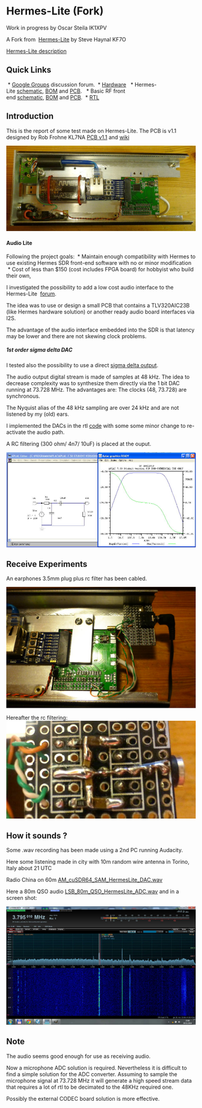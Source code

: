 Hermes-Lite (Fork)
===========

Work in progress by Oscar Steila IK1XPV

A Fork from
 [Hermes-Lite](https://github.com/softerhardware/Hermes-Lite) by Steve Haynal KF7O

[Hermes-Lite description](https://github.com/softerhardware/Hermes-Lite/blob/master/README.md)



## Quick Links

 * [Google Groups](https://groups.google.com/forum/#!forum/hermes-lite) discussion forum.
 * [Hardware](https://github.com/softerhardware/Hermes-Lite/blob/master/pcb/README.md)
  * Hermes-Lite [schematic](https://github.com/softerhardware/Hermes-Lite/blob/master/pcb/hermeslite.pdf), [BOM](https://github.com/softerhardware/Hermes-Lite/blob/master/pcb/bom.xls) and [PCB](https://oshpark.com/shared_projects/WHfDeB2c).
  * Basic RF front end [schematic](https://github.com/softerhardware/Hermes-Lite/blob/master/frontend/basic/frontend.pdf), [BOM](https://github.com/softerhardware/Hermes-Lite/blob/master/frontend/basic/bom.xls) and [PCB](https://oshpark.com/shared_projects/K5UywZWT).
 * [RTL](https://github.com/softerhardware/Hermes-Lite/tree/master/rtl/README.md)





## Introduction

This is the report of some test made on Hermes-Lite.
The PCB is v1.1 designed by Rob Frohne KL7NA [PCB v1.1](https://github.com/frohro/Hermes-Lite) and [wiki](https://github.com/frohro/Hermes-Lite/wiki/Circuit-Boards)

![Hermes-Lite prototype](docs/ik1xpv_101.jpg)

#### Audio Lite
Following the project goals:
 * Maintain enough compatibility with Hermes to use existing Hermes SDR front-end software with no or minor modification
 * Cost of less than $150 (cost includes FPGA board) for hobbyist who build their own,

I investigated the possibility to add a low cost audio interface to the Hermes-Lite  [forum](https://groups.google.com/d/msg/hermes-lite/LL2rtrSgdEY/QCAnPJ5fk-YJ).

The idea was to use or design a small PCB that contains a TLV320AIC23B (like Hermes hardware solution) or another ready audio board interfaces via I2S. 

The advantage of the audio interface embedded into the SDR is that latency may be lower and there are not skewing clock problems.

##### 1st order sigma delta DAC
I tested also the possibility to use a direct [sigma delta output](http://en.wikipedia.org/wiki/Delta-sigma_modulation).

The audio output digital stream is made of samples at 48 kHz. The idea to decrease complexity was to synthesize them directly via the 1 bit DAC running at 73.728 MHz.
The advantages are:
The clocks (48, 73.728) are synchronous.

The Nyquist alias of the 48 kHz sampling are over 24 kHz and are not listened by my (old) ears.

I implemented the DACs in the rtl [code](https://github.com/ik1xpv/Hermes-Lite/blob/master/rtl/Sigmadelta.v) with some some minor change to re-activate the audio path.

A RC filtering (300 ohm/ 4n7/ 10uF) is placed at the ouput.

![AudioOut filtering](docs/out_filtering.jpg)

## Receive Experiments

An earphones 3.5mm plug plus rc filter has been cabled.

![Simple_DAC1](docs/Simple_DAC1.jpg)

Hereafter the rc filtering:
![Simple_DAC1](docs/Simple_DAC2.jpg)


## How it sounds ?

Some .wav recording has been made using a 2nd PC running Audacity.

Here some listening made in city with 10m random wire antenna in Torino, Italy about 21 UTC

Radio China on 60m
[AM_cuSDR64_SAM_HermesLite_DAC.wav](http://www.steila.com/SDR/Hermes_Lite/AM_cuSDR64_SAM_HermesLite_DAC.wav "AM_cuSDR64_SAM_HermesLite_DAC.wav")

Here a 80m QSO audio
[LSB_80m_QSO_HermesLite_ADC.wav](http://www.steila.com/SDR/Hermes_Lite/LSB_80m_QSO_HermesLite_ADC.wav "LSB_80m_QSO_HermesLite_ADC.wav")
and in a screen shot:

![80m QSO image ](docs/80mQSO.jpg) 


## Note
The audio seems good enough for use as receiving audio.

Now a microphone ADC solution is required. Nevertheless it is difficult to find a simple solution for the ADC converter. Assuming to sample the microphone signal at 73.728 MHz it will generate a high speed stream data that requires a lot of rtl to be decimated to the 48KHz required one.

Possibly the external CODEC board solution is more effective.
